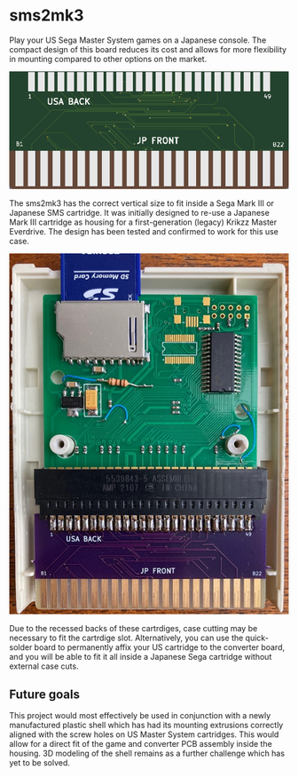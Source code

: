 # sms2mk3

Play your US Sega Master System games on a Japanese console. 
The compact design of this board reduces its cost and allows for more flexibility in mounting compared to other options on the market.

![front](pcbfront.png)


The sms2mk3 has the correct vertical size to fit inside a Sega Mark III or Japanese SMS cartridge. It was initially designed to re-use a Japanese Mark III cartridge as housing for a first-generation (legacy) Krikzz Master Everdrive. The design has been tested and confirmed to work for this use case.


![mounted in housing](everdrive.jpg)


Due to the recessed backs of these cartrdiges, case cutting may be necessary to fit the cartrdige slot. Alternatively, you can use the quick-solder board to permanently affix your US cartridge to the converter board, and you will be able to fit it all inside a Japanese Sega cartridge without external case cuts.

## Future goals

This project would most effectively be used in conjunction with a newly manufactured plastic shell which has had its mounting extrusions correctly aligned with the screw holes on US Master System cartridges. This would allow for a direct fit of the game and converter PCB assembly inside the housing. 3D modeling of the shell remains as a further challenge which has yet to be solved.
